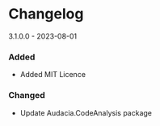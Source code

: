 # Changelog

3.1.0.0 - 2023-08-01
### Added
- Added MIT Licence

### Changed
- Update Audacia.CodeAnalysis package
